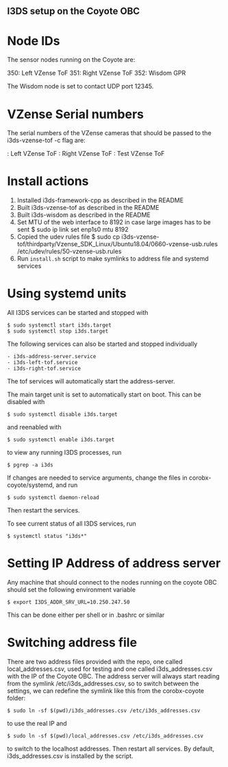 ## I3DS setup on the Coyote OBC

# Node IDs
The sensor nodes running on the Coyote are:

350: Left VZense ToF
351: Right VZense ToF
352: Wisdom GPR

The Wisdom node is set to contact UDP port 12345.

# VZense Serial numbers
The serial numbers of the VZense cameras that should be passed to the i3ds-vzense-tof -c flag are:

<CHECK THIS>: Left VZense ToF
<CHECK THIS>: Right VZense ToF
<CHECK THIS>: Test VZense ToF

# Install actions

1. Installed i3ds-framework-cpp as described in the README
2. Built i3ds-vzense-tof as described in the README
3. Built i3ds-wisdom as described in the README
4. Set MTU of the web interface to 8192 in case large images has to be sent
    $ sudo ip link set enp1s0 mtu 8192
5. Copied the udev rules file
    $ sudo cp i3ds-vzense-tof/thirdparty/Vzense_SDK_Linux/Ubuntu18.04/0660-vzense-usb.rules /etc/udev/rules/50-vzense-usb.rules
6. Run `install.sh` script to make symlinks to address file and systemd services

# Using systemd units

All I3DS services can be started and stopped with

    $ sudo systemctl start i3ds.target
    $ sudo systemctl stop i3ds.target

The following services can also be started and stopped individually

    - i3ds-address-server.service
    - i3ds-left-tof.service
    - i3ds-right-tof.service

The tof services will automatically start the address-server.

The main target unit is set to automatically start on boot. This can be disabled with

    $ sudo systemctl disable i3ds.target

and reenabled with

    $ sudo systemctl enable i3ds.target

to view any running I3DS processes, run

    $ pgrep -a i3ds

If changes are needed to service arguments, change the files in corobx-coyote/systemd, and run

    $ sudo systemctl daemon-reload

Then restart the services.

To see current status of all I3DS services, run

    $ systemctl status "i3ds*"

# Setting IP Address of address server

Any machine that should connect to the nodes running on the coyote OBC should set the following environment variable

    $ export I3DS_ADDR_SRV_URL=10.250.247.50

This can be done either per shell or in .bashrc or similar

# Switching address file

There are two address files provided with the repo, one called local\_addresses.csv, used for testing and one called i3ds\_addresses.csv with the IP of the Coyote OBC. The address server will always start reading from the symlink /etc/i3ds\_addresses.csv, so to switch between the settings, we can redefine the symlink like this from the corobx-coyote folder:

    $ sudo ln -sf $(pwd)/i3ds_addresses.csv /etc/i3ds_addresses.csv

to use the real IP and 

    $ sudo ln -sf $(pwd)/local_addresses.csv /etc/i3ds_addresses.csv

to switch to the localhost addresses. Then restart all services. By default, i3ds\_addresses.csv is installed by the script.
